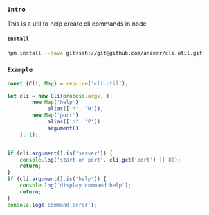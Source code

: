 
### `Intro`
This is a util to help create cli commands in node

#### `Install`
``` bash
npm install --save git+ssh://git@github.com/anzerr/cli.util.git
```

### `Example`
``` javascript
const {Cli, Map} = require('cli.util');

let cli = new Cli(process.argv, [
		new Map('help')
			.alias(['h', 'H']),
		new Map('port')
			.alias(['p', 'P'])
			.argument()
	], 1);


if (cli.argument().is('server')) {
	console.log('start on port', cli.get('port') || 80);
	return;
}
if (cli.argument().is('help')) {
	console.log('display command help');
	return;
}
console.log('command error');
```